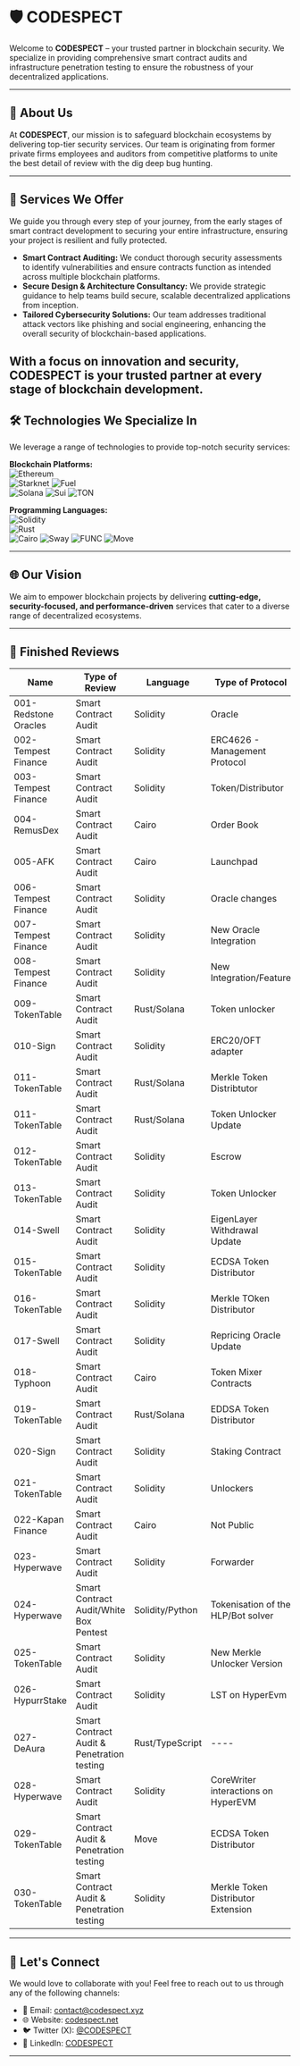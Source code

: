 # 🛡️ CODESPECT

Welcome to **CODESPECT** – your trusted partner in blockchain security. We specialize in providing comprehensive smart contract audits and infrastructure penetration testing to ensure the robustness of your decentralized applications.

---

## 🚀 About Us

At **CODESPECT**, our mission is to safeguard blockchain ecosystems by delivering top-tier security services. Our team is originating from former private firms employees and auditors from competitive platforms to unite the best detail of review with the dig deep bug hunting.

---

## 🔧 Services We Offer

We guide you through every step of your journey, from the early stages of smart contract development to securing your entire infrastructure, ensuring your project is resilient and fully protected.

- **Smart Contract Auditing:** We conduct thorough security assessments to identify vulnerabilities and ensure contracts function as intended across multiple blockchain platforms.
- **Secure Design & Architecture Consultancy:** We provide strategic guidance to help teams build secure, scalable decentralized applications from inception.
- **Tailored Cybersecurity Solutions:** Our team addresses traditional attack vectors like phishing and social engineering, enhancing the overall security of blockchain-based applications.

With a focus on innovation and security, CODESPECT is your trusted partner at every stage of blockchain development.
---

## 🛠️ Technologies We Specialize In

We leverage a range of technologies to provide top-notch security services:

**Blockchain Platforms:**  
![Ethereum](https://img.shields.io/badge/Ethereum-3C3C3D?style=for-the-badge&logo=ethereum&logoColor=white)  
![Starknet](https://img.shields.io/badge/Starknet-000000?style=for-the-badge&logo=starknet&logoColor=white) 
![Fuel](https://img.shields.io/badge/Fuel-000000?style=for-the-badge&logo=fuel&logoColor=white)  
![Solana](https://img.shields.io/badge/Solana-4E44CE?style=for-the-badge&logo=solana&logoColor=white)
![Sui](https://img.shields.io/badge/Sui-4DA2FF?style=for-the-badge&logo=sui&logoColor=white)
![TON](https://img.shields.io/badge/TON-0098DC?style=for-the-badge&logo=ton&logoColor=white)


**Programming Languages:**  
![Solidity](https://img.shields.io/badge/Solidity-363636?style=for-the-badge&logo=solidity&logoColor=white)  
![Rust](https://img.shields.io/badge/Rust-000000?style=for-the-badge&logo=rust&logoColor=white)  
![Cairo](https://img.shields.io/badge/Cairo-4E4E4E?style=for-the-badge&logo=starknet&logoColor=white)
![Sway](https://img.shields.io/badge/Sway-4A4A4A?style=for-the-badge&logo=fuelt&logoColor=white)
![FUNC](https://img.shields.io/badge/FUNC-0098DC?style=for-the-badge&logo=ton&logoColor=white)
![Move](https://img.shields.io/badge/Move-4DA2FF?style=for-the-badge&logo=sui&logoColor=white)


---

## 🌐 Our Vision

We aim to empower blockchain projects by delivering **cutting-edge, security-focused, and performance-driven** services that cater to a diverse range of decentralized ecosystems.

---

## 📂 Finished Reviews 

| Name                | Type of Review            | Language         | Type of Protocol           | Report                                   |
|--------------------|---------------------------|------------------|----------------------------|------------------------------------------|
| 001-Redstone Oracles | Smart Contract Audit      | Solidity         | Oracle                      | [📄 View Report](https://github.com/CODESPECT-security/audit-reports/blob/main/CODESPECT_REDSTONE_AUDIT_ORACLES.pdf) |
| 002-Tempest Finance  | Smart Contract Audit      | Solidity         | ERC4626  - Management Protocol              | [📄 Report Not Public](#)                 |
| 003-Tempest Finance  | Smart Contract Audit      | Solidity         | Token/Distributor             | [📄 Report Not Public](#)                 |
| 004-RemusDex         | Smart Contract Audit      | Cairo            | Order Book | [📄 View Report](https://github.com/CODESPECT-security/audit-reports/blob/main/004_CODESPECT_REMUSDEX_AUDIT.pdf) |
| 005-AFK | Smart Contract Audit | Cairo | Launchpad | [📄 Report Not Public](#) |
| 006-Tempest Finance        | Smart Contract Audit      | Solidity        | Oracle changes | [📄 View Report](https://github.com/CODESPECT-security/audit-reports/blob/main/006_CODESPECT_TEMPEST_BRIDGE_ORACLE.pdf)|
| 007-Tempest Finance | Smart Contract Audit | Solidity | New Oracle Integration | [📄 Report Not Public](#) |
| 008-Tempest Finance | Smart Contract Audit | Solidity | New Integration/Feature | [📄 View Report](https://github.com/CODESPECT-security/audit-reports/blob/main/008_CODESPECT_TEMPEST_DEPOSITIDLE_FEATURE.pdf) |
| 009-TokenTable | Smart Contract Audit | Rust/Solana | Token unlocker |  [📄 View Report](https://github.com/CODESPECT-security/audit-reports/blob/main/009_CODESPECT_TOKENTABLE_SOLANA_UNLOCKER_V2.pdf) |
| 010-Sign | Smart Contract Audit | Solidity | ERC20/OFT adapter | [📄 Report Not Public](#) |
| 011-TokenTable | Smart Contract Audit | Rust/Solana | Merkle Token Distribtutor |  [📄 View Report](https://github.com/CODESPECT-security/audit-reports/blob/main/011_CODESPECT_TOKENTABLE_SOLANA_MERKLE_AIRDROP.pdf) |
| 011-TokenTable | Smart Contract Audit | Rust/Solana | Token Unlocker Update | [📄 View Report](https://github.com/CODESPECT-security/audit-reports/blob/main/011_CODESPECT_TOKENTABLE_SOLANA_UNLOCKER_V2_FOLLOW_UP.pdf) |
| 012-TokenTable | Smart Contract Audit | Solidity | Escrow |  [📄 View Report](https://github.com/CODESPECT-security/audit-reports/blob/main/012_CODESPECT_TOKENTABLE_FRACTIONALIZER_AND_SELLNOW.pdf) |
| 013-TokenTable | Smart Contract Audit | Solidity | Token Unlocker |  [📄 View Report](https://github.com/CODESPECT-security/audit-reports/blob/main/013_CODESPECT_TOKENTABLE_UNLOCKERV2_EVM.pdf) |
| 014-Swell | Smart Contract Audit | Solidity | EigenLayer Withdrawal Update |  [📄 View Report](https://github.com/CODESPECT-security/audit-reports/blob/main/014_CODESPECT_SWELL_WITHDRAWAL_UPDATE.pdf) |
| 015-TokenTable | Smart Contract Audit | Solidity | ECDSA Token Distributor |  [📄 View Report](https://github.com/CODESPECT-security/audit-reports/blob/main/015_CODESPECT_TOKENTABLE_ECDSA_DISTRIBUTOR.pdf) |
| 016-TokenTable | Smart Contract Audit | Solidity | Merkle TOken Distributor |[📄 View Report](https://github.com/CODESPECT-security/audit-reports/blob/main/016_CODESPECT_TOKENTABLE_MERKLE_DISTRIBUTOR.pdf) |
| 017-Swell| Smart Contract Audit | Solidity | Repricing Oracle Update |  [📄 View Report](https://github.com/CODESPECT-security/audit-reports/blob/main/017_CODESPECT_SWELL_REPRICING_UPDATE.pdf) |
| 018-Typhoon| Smart Contract Audit | Cairo | Token Mixer Contracts |  [📄 View Report](https://github.com/CODESPECT-security/audit-reports/blob/main/018_CODESPECT_TYPHOON.pdf) |
| 019-TokenTable| Smart Contract Audit | Rust/Solana | EDDSA Token Distributor |  [📄 View Report](https://github.com/CODESPECT-security/audit-reports/blob/main/019_CODESPECT_TOKENTABLE_SOLANA_EDDSA.pdf) |
| 020-Sign| Smart Contract Audit | Solidity | Staking Contract |  [📄 View Report](https://github.com/CODESPECT-security/audit-reports/blob/main/020_CODESPECT_SIGN_STAKINGCONTRACT.pdf) |
| 021-TokenTable | Smart Contract Audit | Solidity | Unlockers | [📄 Report Not Public](#) |
| 022-Kapan Finance | Smart Contract Audit | Cairo | Not Public | [📄 Report Not Public](#) |
| 023-Hyperwave | Smart Contract Audit | Solidity | Forwarder | [📄 View Report](https://github.com/CODESPECT-security/audit-reports/blob/main/023_CODESPECT_SWELL_HYPERLIQUID_FORWARDER.pdf) |
| 024-Hyperwave | Smart Contract Audit/White Box Pentest | Solidity/Python | Tokenisation of the HLP/Bot solver | [📄 View Report](https://github.com/CODESPECT-security/audit-reports/blob/main/024_CODESPECT_HYPERWAVE_SOLVER_OFF_CHAIN_BOT.pdf) |
| 025-TokenTable | Smart Contract Audit | Solidity | New Merkle Unlocker Version | [📄 View Report](https://github.com/CODESPECT-security/audit-reports/blob/main/025_CODESPECT_TOKENTABLE_MERKLE_WITH_FEES.pdf) |
| 026-HypurrStake | Smart Contract Audit | Solidity | LST on HyperEvm | In Progress |
| 027-DeAura | Smart Contract Audit & Penetration testing | Rust/TypeScript | ---- | In Progress|
| 028-Hyperwave | Smart Contract Audit | Solidity | CoreWriter interactions on HyperEVM | [📄 View Report](https://github.com/CODESPECT-security/audit-reports/blob/main/028_CODESPECT_HYPERWAVE_COREWRITER.pdf)  |
| 029-TokenTable | Smart Contract Audit & Penetration testing | Move | ECDSA Token Distributor | [📄 View Report](https://github.com/CODESPECT-security/audit-reports/blob/main/029_CODESPECT_TOKENTABLE_SUI.pdf)|
| 030-TokenTable | Smart Contract Audit & Penetration testing | Solidity | Merkle Token Distributor Extension | In Progress|


---

## 🤝 Let's Connect

We would love to collaborate with you! Feel free to reach out to us through any of the following channels:

- 📧 Email: [contact@codespect.xyz](mailto:contact@codespect.xyz)
- 🌐 Website: [codespect.net](https://codespect.net)
- 🐦 Twitter (X): [@CODESPECT](https://x.com/CODESPECT)
- 💼 LinkedIn: [CODESPECT](https://linkedin.com/company/codespect)

---
